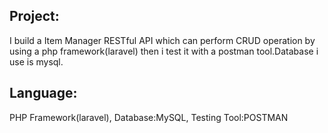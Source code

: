 
## Project:
I build a Item Manager RESTful API  which can perform CRUD operation by using a php framework(laravel) then i test 
it with a postman tool.Database i use is mysql.




## Language:
PHP Framework(laravel), 
Database:MySQL, 
Testing Tool:POSTMAN

